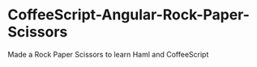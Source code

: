 # CoffeeScript-Angular-Rock-Paper-Scissors
Made a Rock Paper Scissors to learn Haml and CoffeeScript 
